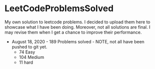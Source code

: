 # LeetCodeProblemsSolved

My own solution to leetcode problems. I decided to upload them here to showcase what I have been doing.
Moreover, not all solutions are final. I may revise them when I get a chance to improve their performance.

- August 18, 2020 - 189 Problems solved - NOTE, not all have been pushed to git yet.
    * 74 Easy
    * 104 Medium
    * 11 hard
